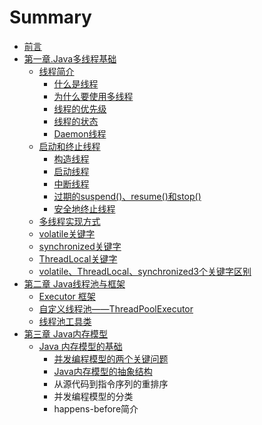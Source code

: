 # Summary

* [前言](README.md)
* [第一章.Java多线程基础](di-yi-7ae0-java-duo-xian-cheng-ji-chu.md)
  * [线程简介](di-yi-7ae0-java-duo-xian-cheng-ji-chu/11-xian-cheng-jian-jie.md)
    * [什么是线程](di-yi-7ae0-java-duo-xian-cheng-ji-chu/11-xian-cheng-jian-jie/shi-yao-shi-xian-cheng.md)
    * [为什么要使用多线程](di-yi-7ae0-java-duo-xian-cheng-ji-chu/11-xian-cheng-jian-jie/wei-shi-yao-yao-shi-yong-duo-xian-cheng.md)
    * [线程的优先级](di-yi-7ae0-java-duo-xian-cheng-ji-chu/11-xian-cheng-jian-jie/xian-cheng-you-xian-ji.md)
    * [线程的状态](di-yi-7ae0-java-duo-xian-cheng-ji-chu/11-xian-cheng-jian-jie/xian-cheng-zhuang-tai.md)
    * [Daemon线程](di-yi-7ae0-java-duo-xian-cheng-ji-chu/11-xian-cheng-jian-jie/daemonxian-cheng.md)
  * [启动和终止线程](di-yi-7ae0-java-duo-xian-cheng-ji-chu/qi-dong-he-zhong-zhi-xian-cheng.md)
    * [构造线程](di-yi-7ae0-java-duo-xian-cheng-ji-chu/qi-dong-he-zhong-zhi-xian-cheng/gou-zao-xian-cheng.md)
    * [启动线程](di-yi-7ae0-java-duo-xian-cheng-ji-chu/qi-dong-he-zhong-zhi-xian-cheng/qi-dong-xian-cheng.md)
    * [中断线程](di-yi-7ae0-java-duo-xian-cheng-ji-chu/qi-dong-he-zhong-zhi-xian-cheng/zhong-duan-xian-cheng.md)
    * [过期的suspend\(\)、resume\(\)和stop\(\)](di-yi-7ae0-java-duo-xian-cheng-ji-chu/qi-dong-he-zhong-zhi-xian-cheng/guo-qi-de-suspend-resume-he-stop.md)
    * [安全地终止线程](di-yi-7ae0-java-duo-xian-cheng-ji-chu/qi-dong-he-zhong-zhi-xian-cheng/an-quan-di-zhong-zhi-xian-cheng.md)
  * [多线程实现方式](di-yi-7ae0-java-duo-xian-cheng-ji-chu/1duo-xian-cheng-shi-xian-fang-shi.md)
  * [volatile关键字](di-yi-7ae0-java-duo-xian-cheng-ji-chu/volatile-guan-jian-zi.md)
  * [synchronized关键字](di-yi-7ae0-java-duo-xian-cheng-ji-chu/synchronized-guan-jian-zi.md)
  * [ThreadLocal关键字](di-yi-7ae0-java-duo-xian-cheng-ji-chu/threadlocalguan-jian-zi.md)
  * [volatile、ThreadLocal、synchronized3个关键字区别](di-yi-7ae0-java-duo-xian-cheng-ji-chu/volatilethreadlocalsynchronized3ge-guan-jian-zi-qu-bie.md)
* [第二章 Java线程池与框架](di-er-zhang-java-xian-cheng-chi-yu-kuang-jia.md)
  * [Executor 框架](di-er-zhang-java-xian-cheng-chi-yu-kuang-jia/executor-kuang-jia-yu-xian-cheng-chi.md)
  * [自定义线程池——ThreadPoolExecutor](di-er-zhang-java-xian-cheng-chi-yu-kuang-jia/zi-ding-yi-xian-cheng-chi-2014-2014-threadpoolexecutor.md)
  * [线程池工具类](di-er-zhang-java-xian-cheng-chi-yu-kuang-jia/xian-cheng-chi-gong-ju-lei.md)
* [第三章 Java内存模型](di-san-zhang-java-nei-cun-mo-xing.md)
  * [Java 内存模型的基础](di-san-zhang-java-nei-cun-mo-xing/java-nei-cun-mo-xing-de-ji-chu.md)
    * [并发编程模型的两个关键问题](di-san-zhang-java-nei-cun-mo-xing/java-nei-cun-mo-xing-de-ji-chu/bing-fa-bian-cheng-mo-xing-de-liang-ge-guan-jian-wen-ti.md)
    * [Java内存模型的抽象结构](di-san-zhang-java-nei-cun-mo-xing/java-nei-cun-mo-xing-de-ji-chu/javanei-cun-mo-xing-de-chou-xiang-jie-gou.md)
    * 从源代码到指令序列的重排序
    * 并发编程模型的分类
    * happens-before简介

